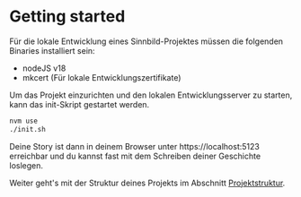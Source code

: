 # Getting started

Für die lokale Entwicklung eines Sinnbild-Projektes müssen die folgenden Binaries installiert sein:

- nodeJS v18
- mkcert (Für lokale Entwicklungszertifikate)

Um das Projekt einzurichten und den lokalen Entwicklungsserver zu starten, kann das init-Skript gestartet werden.

```bash
nvm use
./init.sh
```

Deine Story ist dann in deinem Browser unter https://localhost:5123 erreichbar und du kannst fast mit dem Schreiben deiner Geschichte loslegen.

Weiter geht's mit der Struktur deines Projekts im Abschnitt [Projektstruktur](./project-structure.md).